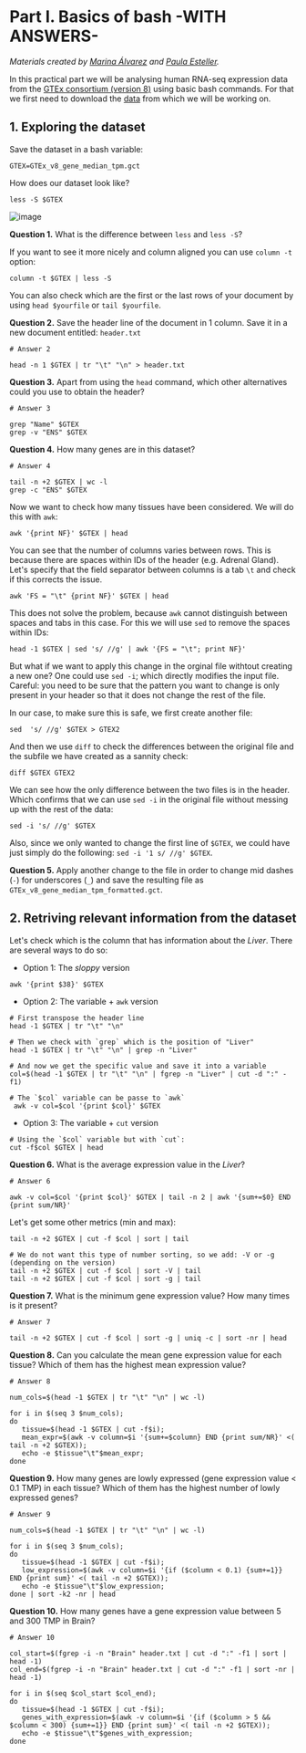 # Part I. Basics of bash -WITH ANSWERS-
*Materials created by [Marina Álvarez](https://github.com/maralest) and [Paula Esteller](https://github.com/pesteller).*

In this practical part we will be analysing human RNA-seq expression data from the [GTEx consortium (version 8)](https://gtexportal.org/home/) using basic bash commands. For that we first need to download the [data](https://github.com/pesteller/Intro2Bioinfo_course/blob/main/GTEx_v8_gene_median_tpm.gct) from which we will be working on.

## 1. Exploring the dataset

Save the dataset in a bash variable:
```
GTEX=GTEx_v8_gene_median_tpm.gct
```

How does our dataset look like?
```
less -S $GTEX
```
![image](https://user-images.githubusercontent.com/68989675/178304599-195eb9b0-250f-4ac9-8f5b-5e19a735260c.png)


**Question 1.** What is the difference between `less` and `less -S`?

If you want to see it more nicely and column aligned you can use `column -t` option:
```
column -t $GTEX | less -S
```

You can also check which are the first or the last rows of your document by using `head $yourfile` or `tail $yourfile`.

**Question 2.** Save the header line of the document in 1 column. Save it in a new document entitled: `header.txt`
```
# Answer 2

head -n 1 $GTEX | tr "\t" "\n" > header.txt
```
**Question 3.** Apart from using the `head` command, which other alternatives could you use to obtain the header?
```
# Answer 3

grep "Name" $GTEX
grep -v "ENS" $GTEX
```

**Question 4.** How many genes are in this dataset?
```
# Answer 4

tail -n +2 $GTEX | wc -l
grep -c "ENS" $GTEX
```

Now we want to check how many tissues have been considered. We will do this with `awk`:

```
awk '{print NF}' $GTEX | head
```

You can see that the number of columns varies between rows. This is because there are spaces within IDs of the header (e.g. Adrenal Gland). Let's specify that the field separator between columns is a tab `\t` and check if this corrects the issue.
```
awk 'FS = "\t" {print NF}' $GTEX | head
```
This does not solve the problem, because `awk` cannot distinguish between spaces and tabs in this case.
For this we will use `sed` to remove the spaces within IDs:
``` 
head -1 $GTEX | sed 's/ //g' | awk '{FS = "\t"; print NF}'
```

But what if we want to apply this change in the orginal file withtout creating a new one?
One could use `sed -i`; which directly modifies the input file. Careful: you need to be sure that the pattern you want to change is only present in your header so that it does not change the rest of the file.

In our case, to make sure this is safe, we first create another file:
```
sed  's/ //g' $GTEX > GTEX2
``` 

And then we use `diff` to check the differences between the original file and the subfile we have created as a sannity check:
```
diff $GTEX GTEX2
```

We can see how the only difference between the two files is in the header. Which confirms that we can use `sed -i` in the original file without messing up with the rest of the data:

```
sed -i 's/ //g' $GTEX
```

Also, since we only wanted to change the first line of `$GTEX`, we could have just simply do the following: `sed -i '1 s/ //g' $GTEX`.

**Question 5.** Apply another change to the file in order to change mid dashes (`-`) for underscores (`_`) and save the resulting file as `GTEx_v8_gene_median_tpm_formatted.gct`.

## 2. Retriving relevant information from the dataset

Let's check which is the column that has information about the *Liver*.
There are several ways to do so:
* Option 1: The *sloppy* version
```
awk '{print $38}' $GTEX
```

* Option 2: The variable + `awk` version
```
# First transpose the header line
head -1 $GTEX | tr "\t" "\n"

# Then we check with `grep` which is the position of "Liver"
head -1 $GTEX | tr "\t" "\n" | grep -n "Liver"

# And now we get the specific value and save it into a variable
col=$(head -1 $GTEX | tr "\t" "\n" | fgrep -n "Liver" | cut -d ":" -f1)

# The `$col` variable can be passe to `awk`
 awk -v col=$col '{print $col}' $GTEX
```

* Option 3: The variable + `cut` version
```
# Using the `$col` variable but with `cut`:
cut -f$col $GTEX | head
```

**Question 6.** What is the average expression value in the *Liver*?
```
# Answer 6

awk -v col=$col '{print $col}' $GTEX | tail -n 2 | awk '{sum+=$0} END {print sum/NR}'
```

Let's get some other metrics (min and max):
```
tail -n +2 $GTEX | cut -f $col | sort | tail

# We do not want this type of number sorting, so we add: -V or -g (depending on the version)
tail -n +2 $GTEX | cut -f $col | sort -V | tail
tail -n +2 $GTEX | cut -f $col | sort -g | tail
```

**Question 7.** What is the minimum gene expression value? How many times is it present?
```
# Answer 7

tail -n +2 $GTEX | cut -f $col | sort -g | uniq -c | sort -nr | head
```

**Question 8.** Can you calculate the mean gene expression value for each tissue? Which of them has the highest mean expression value?
```
# Answer 8

num_cols=$(head -1 $GTEX | tr "\t" "\n" | wc -l)

for i in $(seq 3 $num_cols);
do
   tissue=$(head -1 $GTEX | cut -f$i); 
   mean_expr=$(awk -v column=$i '{sum+=$column} END {print sum/NR}' <( tail -n +2 $GTEX)); 
   echo -e $tissue"\t"$mean_expr; 
done
```

**Question 9.** How many genes are lowly expressed (gene expression value < 0.1 TMP) in each tissue? Which of them has the highest number of lowly expressed genes?
```
# Answer 9

num_cols=$(head -1 $GTEX | tr "\t" "\n" | wc -l)

for i in $(seq 3 $num_cols);
do
   tissue=$(head -1 $GTEX | cut -f$i); 
   low_expression=$(awk -v column=$i '{if ($column < 0.1) {sum+=1}} END {print sum}' <( tail -n +2 $GTEX)); 
   echo -e $tissue"\t"$low_expression; 
done | sort -k2 -nr | head
```

**Question 10.** How many genes have a gene expression value between 5 and 300 TMP in Brain? 
```
# Answer 10

col_start=$(fgrep -i -n "Brain" header.txt | cut -d ":" -f1 | sort | head -1)    
col_end=$(fgrep -i -n "Brain" header.txt | cut -d ":" -f1 | sort -nr | head -1)

for i in $(seq $col_start $col_end);
do
   tissue=$(head -1 $GTEX | cut -f$i);
   genes_with_expression=$(awk -v column=$i '{if ($column > 5 && $column < 300) {sum+=1}} END {print sum}' <( tail -n +2 $GTEX));
   echo -e $tissue"\t"$genes_with_expression;               
done
```
